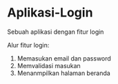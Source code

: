 # Aplikasi-Login
Sebuah aplikasi dengan fitur login

Alur fitur login:
1. Memasukan email dan password
2. Memvalidasi masukan
3. Menanmpilkan halaman beranda
